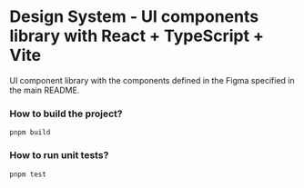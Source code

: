 # Design System - UI components library with React + TypeScript + Vite

UI component library with the components defined in the Figma specified in the main README.

### How to build the project?

`pnpm build`

### How to run unit tests?

`pnpm test`
